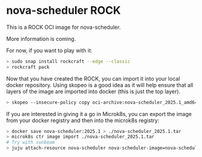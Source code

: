 # nova-scheduler ROCK

This is a ROCK OCI image for nova-scheduler.

More information is coming.

For now, if you want to play with it:

```bash
> sudo snap install rockcraft --edge --classic
> rockcraft pack
```

Now that you have created the ROCK, you can import it into
your local docker repository. Using skopeo is a good idea as
it will help ensure that all layers of the image are imported
into docker (this is just the top layer).

```bash
> skopeo --insecure-policy copy oci-archive:nova-scheduler_2025.1_amd64.rock docker-daemon:nova-scheduler:2025.1
```

If you are interested in giving it a go in Microk8s, you can
export the image from your docker registry and then into the
microk8s registry:

```bash
> docker save nova-scheduler:2025.1 > ./nova-scheduler_2025.1.tar
> microk8s ctr image import ./nova-scheduler_2025.1.tar
# Try with sunbeam
> juju attach-resource nova-scheduler nova-scheduler-image=nova-scheduler:2025.1
```
